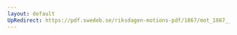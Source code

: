 ```yaml
---
layout: default
UpRedirect: https://pdf.swedeb.se/riksdagen-motions-pdf/1867/mot_1867__fk__fört/mot_1867__fk__fört_001.pdf
---
```

